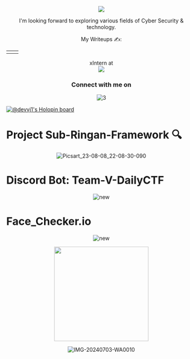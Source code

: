 <div align="center">
  
<!-- ![1660550363101](https://user-images.githubusercontent.com/106962581/184598613-8b6a065b-a77f-4293-9f88-515cd1026b42.jpg) -->
![](https://i1.sndcdn.com/visuals-HKmWcrxEjDCzNMZz-kyGPuA-t1240x260.jpg)

<div align="center">

 <!--  ![tryhackkme](https://github.com/user-attachments/assets/8bbaf2dd-389f-4a0a-93b9-a401a44e0b21) -->

</div> 

  
I'm looking forward to exploring various fields of Cyber Security & technology.

My Writeups ✍️:
<!--  https://medium.com/@devvijay7113/ -->


<div align="center">

  
<!-- <p align="left"> <img src="https://komarev.com/ghpvc/?username=DevVj-1&label=Profile%20views&color=0e75b6&style=flat" alt="DevVj-1" /> --> </p>

<table>
  <tr>
    <td><img src="https://github-readme-stats.vercel.app/api/top-langs?username=DevVj-1&show_icons=true&line_height=10&title_color=00ff00&icon_color=2234AE&text_color=00ff00&bg_color=0,000000,130F40" alt="" /></td>
    <td><img align="center" src="https://github-readme-stats.vercel.app/api?username=DevVj-1&include_all_commits=true&count_private=true&show_icons=true&line_height=20&title_color=00ff00&icon_color=2234AE&text_color=00ff00&bg_color=0,000000,130F40" alt=""></td>
  </tr>
</table>
</div>
xIntern at
<div>

<img src="https://github.com/DevVj-1/DevVj-1/assets/106962581/00af8aa8-c2e8-431f-931c-95d4fd46204a">
  
</div>

### Connect with me on 
<p align="left">
  <!-- 
<a href="https://www.linkedin.com/in/dev-vijay-5775b7243/" target="blank"><img align="center" src="https://user-images.githubusercontent.com/106962581/181273842-b7db3193-c908-4eed-8007-d3a1d6e7d5e9.png" alt="linktree" height="40" width="40" /> --> </a> 
</p>

<div align="center">
</div>

![3](https://media.giphy.com/media/wwg1suUiTbCY8H8vIA/giphy-downsized-large.gif)

</div>

[![@devvj1's Holopin board](https://holopin.me/devvj1)](https://holopin.io/@devvj1)

<h1> Project Sub-Ringan-Framework 🔍 </h1>

<div align="center">
  
![Picsart_23-08-08_22-08-30-090](https://github.com/DevVj-1/DevVj-1/assets/106962581/466bf421-86b8-4a9c-8534-f9dc7054c623)

</div>
<h1> Discord Bot: Team-V-DailyCTF</h1>
<div align="center">

![new](https://github.com/DevVj-1/DevVj-1/assets/106962581/2d4c6811-16ac-4b3b-96f3-44e0aec9450f)

</div>

</div>
<h1> Face_Checker.io</h1>
<div align="center">

![new](https://github.com/DevVj-1/DevVj-1/assets/106962581/7fc719bf-b3ff-4627-a0b1-b2310631b4fd)

</div>
<div align="center">
<img src="https://github.com/DevVj-1/DevVj-1/assets/106962581/f0ac426f-a670-410e-8942-9c4dc303dca5" width="250" />

![IMG-20240703-WA0010](https://github.com/DevVj-1/DevVj-1/assets/106962581/d4fe6e53-d6bf-49f3-a0f7-b819c33ff24d)

